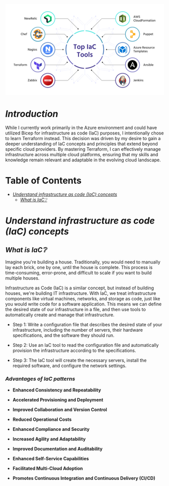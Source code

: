 <div align="center">
    <img src="../021/assets/tools.jpg">
</div>

# *Introduction*

While I currently work primarily in the Azure environment and could have utilized Bicep for infrastructure as code (IaC) purposes, I intentionally chose to learn Terraform instead. This decision was driven by my desire to gain a deeper understanding of IaC concepts and principles that extend beyond specific cloud providers. By mastering Terraform, I can effectively manage infrastructure across multiple cloud platforms, ensuring that my skills and knowledge remain relevant and adaptable in the evolving cloud landscape.

# Table of Contents 

- [*Understand infrastructure as code (IaC) concepts*](#understand-infrastructure-as-code-iac-concepts)
  - [*What is IaC:grey_question:*](#what-is-iacgrey_question)

# *Understand infrastructure as code (IaC) concepts*

## *What is IaC:grey_question:*

Imagine you're building a house. Traditionally, you would need to manually lay each brick, one by one, until the house is complete. This process is time-consuming, error-prone, and difficult to scale if you want to build multiple houses.

Infrastructure as Code (IaC) is a similar concept, but instead of building houses, we're building IT infrastructure. With IaC, we treat infrastructure components like virtual machines, networks, and storage as code, just like you would write code for a software application. This means we can define the desired state of our infrastructure in a file, and then use tools to automatically create and manage that infrastructure.

- Step 1: Write a configuration file that describes the desired state of your infrastructure, including the number of servers, their hardware specifications, and the software they should run.

- Step 2: Use an IaC tool to read the configuration file and automatically provision the infrastructure according to the specifications.

- Step 3: The IaC tool will create the necessary servers, install the required software, and configure the network settings.

### *Advantages of IaC patterns*

- **Enhanced Consistency and Repeatability**

- **Accelerated Provisioning and Deployment**

- **Improved Collaboration and Version Control**

- **Reduced Operational Costs**

- **Enhanced Compliance and Security**

- **Increased Agility and Adaptability**

- **Improved Documentation and Auditability**

- **Enhanced Self-Service Capabilities**

- **Facilitated Multi-Cloud Adoption**

- **Promotes Continuous Integration and Continuous Delivery (CI/CD)**